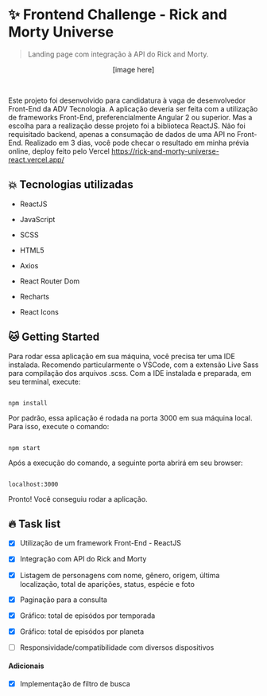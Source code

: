 # :sparkles: Frontend Challenge - Rick and Morty Universe

> Landing page com integração à API do Rick and Morty.

<div  align="center">

[image here]

</div>

<br>

Este projeto foi desenvolvido para candidatura à vaga de desenvolvedor Front-End da ADV Tecnologia. A aplicação deveria ser feita com a utilização de frameworks Front-End, preferencialmente Angular 2 ou superior. Mas a escolha para a realização desse projeto foi a biblioteca ReactJS. Não foi requisitado backend, apenas a consumação de dados de uma API no Front-End. Realizado em 3 dias, você pode checar o resultado em minha prévia online, deploy feito pelo Vercel https://rick-and-morty-universe-react.vercel.app/

## :boom: Tecnologias utilizadas

- ReactJS

- JavaScript

- SCSS

- HTML5

- Axios

- React Router Dom

- Recharts

- React Icons

## :cat: Getting Started

Para rodar essa aplicação em sua máquina, você precisa ter uma IDE instalada. Recomendo particularmente o VSCode, com a extensão Live Sass para compilação dos arquivos .scss. Com a IDE instalada e preparada, em seu terminal, execute:

```shell

npm install

```

Por padrão, essa aplicação é rodada na porta 3000 em sua máquina local. Para isso, execute o comando:

```shell

npm start

```

Após a execução do comando, a seguinte porta abrirá em seu browser:

```shell

localhost:3000

```

Pronto! Você conseguiu rodar a aplicação.

## :fire: Task list

- [x] Utilização de um framework Front-End - ReactJS

- [x] Integração com API do Rick and Morty

- [x] Listagem de personagens com nome, gênero, origem, última localização, total de aparições, status, espécie e foto

- [x] Paginação para a consulta

- [x] Gráfico: total de episódos por temporada

- [x] Gráfico: total de episódos por planeta

- [ ] Responsividade/compatibilidade com diversos dispositivos

#### Adicionais

- [x] Implementação de filtro de busca
